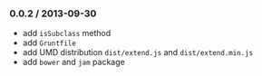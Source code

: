 ### 0.0.2 / 2013-09-30

* add `isSubclass` method
* add `Gruntfile`
* add UMD distribution `dist/extend.js` and  `dist/extend.min.js`
* add `bower` and `jam` package
